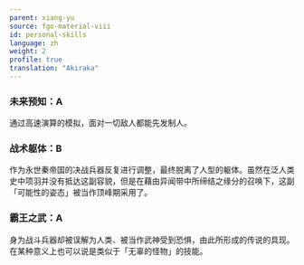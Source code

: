 ```yaml
---
parent: xiang-yu
source: fgo-material-viii
id: personal-skills
language: zh
weight: 2
profile: true
translation: "Akiraka"
---
```


### 未来预知：A

通过高速演算的模拟，面对一切敌人都能先发制人。

### 战术躯体：B

作为永世秦帝国的决战兵器反复进行调整，最终脱离了人型的躯体。虽然在泛人类史中项羽并没有抵达这副容貌，但是在藉由异闻带中所缔结之缘分的召唤下，这副「可能性的姿态」被当作顶峰期采用了。

### 霸王之武：A

身为战斗兵器却被误解为人类、被当作武神受到恐惧，由此所形成的传说的具现。在某种意义上也可以说是类似于「无辜的怪物」的技能。
